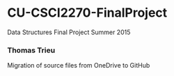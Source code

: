 # CU-CSCI2270-FinalProject
Data Structures Final Project Summer 2015

### Thomas Trieu
Migration of source files from OneDrive to GitHub
